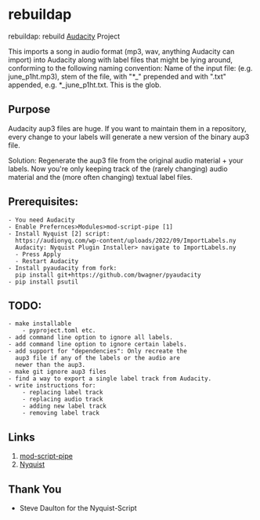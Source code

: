 # rebuildap

rebuildap: rebuild [Audacity](https://www.audacityteam.org/) Project

This imports a song in audio format (mp3, wav, anything Audacity can import) into Audacity along
with label files that might be lying around, conforming to the following naming convention:
Name of the input file: (e.g. june_p1ht.mp3), stem of the file, with "*_" prepended and with ".txt"
appended, e.g. *_june_p1ht.txt. This is the glob.

## Purpose
Audacity aup3 files are huge. If you want to maintain them in a repository, every change
to your labels will generate a new version of the binary aup3 file.

Solution: Regenerate the aup3 file from the original audio material + your labels. Now you're only
keeping track of the (rarely changing) audio material and the (more often changing) textual label
files.

## Prerequisites:
    - You need Audacity
    - Enable Prefernces>Modules>mod-script-pipe [1]
    - Install Nyquist [2] script:
      https://audionyq.com/wp-content/uploads/2022/09/ImportLabels.ny
      Audacity: Nyquist Plugin Installer> navigate to ImportLabels.ny
      - Press Apply
      - Restart Audacity
    - Install pyaudacity from fork:
      pip install git+https://github.com/bwagner/pyaudacity
    - pip install psutil

## TODO:
    - make installable
        - pyproject.toml etc.
    - add command line option to ignore all labels.
    - add command line option to ignore certain labels.
    - add support for "dependencies": Only recreate the
      aup3 file if any of the labels or the audio are
      newer than the aup3.
    - make git ignore aup3 files
    - find a way to export a single label track from Audacity.
    - write instructions for:
        - replacing label track
        - replacing audio track
        - adding new label track
        - removing label track

## Links
1. [mod-script-pipe](https://manual.audacityteam.org/man/scripting.html)
2. [Nyquist](https://manual.audacityteam.org/man/nyquist.html)
## Thank You
- Steve Daulton for the Nyquist-Script
